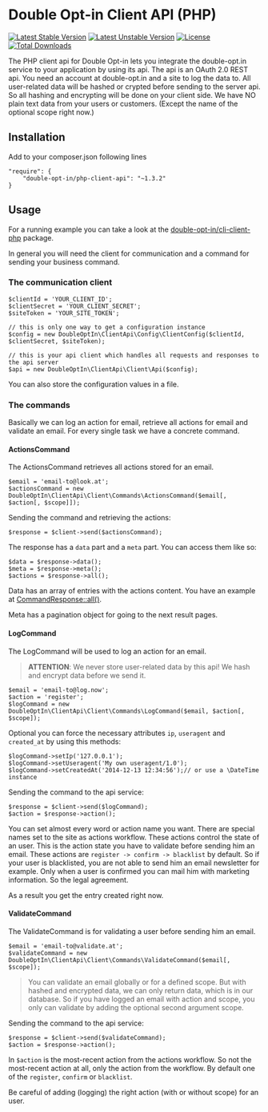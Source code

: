 # Double Opt-in Client API (PHP)
[![Latest Stable Version](https://poser.pugx.org/Double-Opt-in/php-client-api/v/stable.svg)](https://packagist.org/packages/Double-Opt-in/php-client-api) [![Latest Unstable Version](https://poser.pugx.org/Double-Opt-in/php-client-api/v/unstable.svg)](https://packagist.org/packages/Double-Opt-in/php-client-api) [![License](https://poser.pugx.org/Double-Opt-in/php-client-api/license.svg)](https://packagist.org/packages/Double-Opt-in/php-client-api) [![Total Downloads](https://poser.pugx.org/Double-Opt-in/php-client-api/downloads.svg)](https://packagist.org/packages/Double-Opt-in/php-client-api)

The PHP client api for Double Opt-in lets you integrate the double-opt.in service to your application by using its api.
 The api is an OAuth 2.0 REST api. You need an account at double-opt.in and a site to log the data to. All user-related 
 data will be hashed or crypted before sending to the server api. So all hashing and encrypting will be done on your 
 client side. We have NO plain text data from your users or customers. (Except the name of the optional scope right now.)

## Installation

Add to your composer.json following lines

	"require": {
		"double-opt-in/php-client-api": "~1.3.2"
	}

## Usage

For a running example you can take a look at the 
 [double-opt-in/cli-client-php](https://github.com/Double-Opt-in/cli-client-php) package.

In general you will need the client for communication and a command for sending your business command.


### The communication client

	$clientId = 'YOUR_CLIENT_ID';
	$clientSecret = 'YOUR_CLIENT_SECRET';
	$siteToken = 'YOUR_SITE_TOKEN';
	
	// this is only one way to get a configuration instance
	$config = new DoubleOptIn\ClientApi\Config\ClientConfig($clientId, $clientSecret, $siteToken);
	
	// this is your api client which handles all requests and responses to the api server
	$api = new DoubleOptIn\ClientApi\Client\Api($config);

You can also store the configuration values in a file.


### The commands

Basically we can log an action for email, retrieve all actions for email and validate an email. For every single task we
 have a concrete command.


#### ActionsCommand

The ActionsCommand retrieves all actions stored for an email.

	$email = 'email-to@look.at';
	$actionsCommand = new DoubleOptIn\ClientApi\Client\Commands\ActionsCommand($email[, $action[, $scope]]);

Sending the command and retrieving the actions:

	$response = $client->send($actionsCommand);

The response has a `data` part and a `meta` part. You can access them like so:

	$data = $response->data();
	$meta = $response->meta();
	$actions = $response->all();

Data has an array of entries with the actions content. You have an example at
 [CommandResponse::all()](/Double-Opt-in/php-client-api/blob/master/src/Client/Commands/Responses/CommandResponse.php).

Meta has a pagination object for going to the next result pages.


#### LogCommand

The LogCommand will be used to log an action for an email. 

> **ATTENTION**: We never store user-related data by this api! We hash and encrypt data before we send it.

	$email = 'email-to@log.now';
	$action = 'register';
	$logCommand = new DoubleOptIn\ClientApi\Client\Commands\LogCommand($email, $action[, $scope]);

Optional you can force the necessary attributes `ip`, `useragent` and `created_at` by using this methods:

	$logCommand->setIp('127.0.0.1');
	$logCommand->setUseragent('My own useragent/1.0');
	$logCommand->setCreatedAt('2014-12-13 12:34:56');// or use a \DateTime instance

Sending the command to the api service:

	$response = $client->send($logCommand);
	$action = $response->action();

You can set almost every word or action name you want. There are special names set to the site as actions workflow. 
 These actions control the state of an user. This is the action state you have to validate before sending him an email.
 These actions are `register -> confirm -> blacklist` by default. So if your user is blacklisted, you are not able to 
 send him an email newsletter for example. Only when a user is confirmed you can mail him with marketing information. 
 So the legal agreement.

As a result you get the entry created right now.


#### ValidateCommand

The ValidateCommand is for validating a user before sending him an email.

	$email = 'email-to@validate.at';
	$validateCommand = new DoubleOptIn\ClientApi\Client\Commands\ValidateCommand($email[, $scope]);

> You can validate an email globally or for a defined scope. But with hashed and encrypted data, we can only return data, 
> which is in our database. So if you have logged an email with action and scope, you only can validate by adding the 
> optional second argument scope.

Sending the command to the api service:

	$response = $client->send($validateCommand);
	$action = $response->action();

In `$action` is the most-recent action from the actions workflow. So not the most-recent action at all, only the action
 from the workflow. By default one of the `register`, `confirm` or `blacklist`.

Be careful of adding (logging) the right action (with or without scope) for an user.
